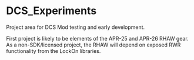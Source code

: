 # DCS_Experiments
Project area for DCS Mod testing and early development.

First project is likely to be elements of the APR-25 and APR-26 RHAW gear.
As a non-SDK/licensed project, the RHAW will depend on exposed RWR functionality from the LockOn libraries.
